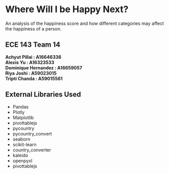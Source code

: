 # Where Will I be Happy Next?
An analysis of the happiness score and how different categories may affect the happiness of a person.
## ECE 143 Team 14
**Achyut Pillai : A16646336\
Alexis Yu : A16323533\
Dominique Hernandez : A16659057\
Riya Joshi : A59023015\
Tripti Chanda : A59015561**

## External Libraries Used
- Pandas
- Plotly
- Matplotlib
- pivottablejs
- pycountry
- pycountry_convert
- seaborn
- scikit-learn
- country_converter
- kaleido
- openpyxl
- pivottablejs
